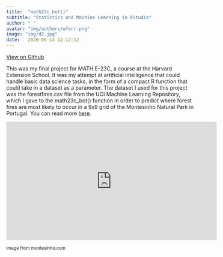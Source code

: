 ```yaml
---
title:  "math23c_bot()"
subtitle: "Statistics and Machine Learning in RStudio"
author: " "
avatar: "img/authors/wferr.png"
image: "img/d2.jpg"
date:   2020-05-14 12:12:12
---
```

[View on Github](https://kem406.github.io/MATH-E23C)

This was my final project for MATH E-23C, a course at the Harvard Extension School. It was my attempt at artificial intelligence that could handle basic data science tasks, in the form of a compact R function that could take in a dataset as a parameter. The dataset I used for this project was the forestfires.csv file from the UCI Machine Learning Repository, which I gave to the math23c_bot() function in order to predict where forest fires are most likely to occur in a 9x9 grid of the Montesinho Natural Park in Portugal. You can read more [here](https://kem406.github.io/MATH-E23C/).

<iframe src="https://www.youtube.com/embed/I4kC7QLCxvY"
    width="560"
    height="315"
    frameborder="0"
    allowfullscreen>
</iframe>

<small>image from montesinho.com</small>
